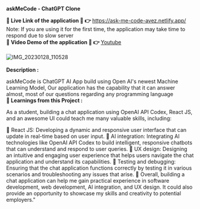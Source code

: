 <b style="font-weight:bolder,font-size:2rem" >askMeCode - ChatGPT Clone</b>

<b style="font-weight:bold" > 🔴 Live Link of the application 🔴 👉 </b>https://ask-me-code-avez.netlify.app/
Note: If you are using it for the first time, the application may take time to respond due to slow server
</br>
<b style="font-weight:bold" > 🔴 Video Demo of the application 🔴 👉 </b>[Youtube](https://youtu.be/IWoaKbBP8f8)
</br>
</br>
![IMG_20230128_110528](https://user-images.githubusercontent.com/95353195/220631402-b17ce64c-cea9-405a-86af-c970c73d9ab4.png)
</br>
</br>
<b style="font-weight:bolder,font-size:2rem" > Description   :</b>

askMeCode is ChatGPT AI App build using Open AI's newest Machine Learning Model, Our application has the capability that it can answer almost, most of our questions regarding any programming language
</br>
<b style="font-weight:bolder,font-size:2rem" >🔴 Learnings from this Project : </b>

As a student, building a chat application using OpenAI API Codex, React JS, and an awesome UI could teach me many valuable skills, including:

🎯 React JS: Developing a dynamic and responsive user interface that can update in real-time based on user input.
🎯 AI integration: Integrating AI technologies like OpenAI API Codex to build intelligent, responsive chatbots that can understand and respond to user queries.
🎯 UX design: Designing an intuitive and engaging user experience that helps users navigate the chat application and understand its capabilities.
🎯 Testing and debugging: Ensuring that the chat application functions correctly by testing it in various scenarios and troubleshooting any issues that arise.
🎯 Overall, building a chat application can help me gain practical experience in software development, web development, AI integration, and UX design. It could also provide an opportunity to showcase my skills and creativity to potential employers."
